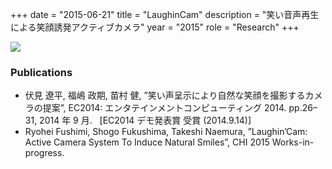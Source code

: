 +++
date = "2015-06-21"
title = "LaughinCam"
description = "笑い音声再生による笑顔誘発アクティブカメラ"
year = "2015"
role = "Research"
+++

<div class="works-img-container">
<img src="/images/laughincam/keyimage.jpg" class="works-img mid">
</div>

### Publications

- 伏見 遼平, 福嶋 政期, 苗村 健, ”笑い声呈示により自然な笑顔を撮影するカメラの提案”, EC2014: エンタテインメントコンピューティング 2014. pp.26–31, 2014 年 9 月.   [EC2014 デモ発表賞 受賞 (2014.9.14)]
- Ryohei Fushimi, Shogo Fukushima, Takeshi Naemura, ”Laughin’Cam: Active Camera System To Induce Natural Smiles”, CHI 2015 Works-in-progress.
